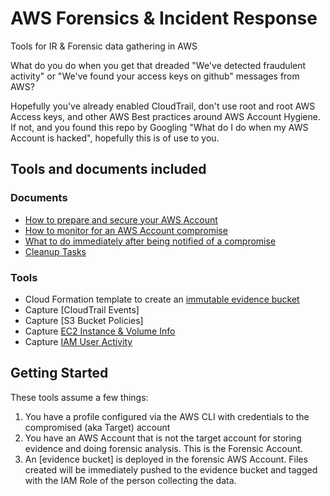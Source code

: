 # AWS Forensics & Incident Response

Tools for IR & Forensic data gathering in AWS

What do you do when you get that dreaded "We've detected fraudulent activity" or "We've found your access keys on github" messages from AWS?

Hopefully you've already enabled CloudTrail, don't use root and root AWS Access keys, and other AWS Best practices around AWS Account Hygiene. If not, and you found this repo by Googling "What do I do when my AWS Account is hacked", hopefully this is of use to you.


## Tools and documents included

### Documents
* [How to prepare and secure your AWS Account](Prepare.md)
* [How to monitor for an AWS Account compromise](Detect.md)
* [What to do immediately after being notified of a compromise](Response-Runbook.md)
* [Cleanup Tasks](Remediate-Runbook.md)

### Tools
* Cloud Formation template to create an [immutable evidence bucket](cloudformation/EvidenceBucket.yaml)
* Capture [CloudTrail Events]
* Capture [S3 Bucket Policies]
* Capture [EC2 Instance & Volume Info](bin/inventory_assets.py)
* Capture [IAM User Activity](bin/audit_iam.py)


## Getting Started
These tools assume a few things:
1. You have a profile configured via the AWS CLI with credentials to the compromised (aka Target) account
2. You have an AWS Account that is not the target account for storing evidence and doing forensic analysis. This is the Forensic Account.
3. An [evidence bucket] is deployed in the forensic AWS Account. Files created will be immediately pushed to the evidence bucket and tagged with the IAM Role of the person collecting the data.